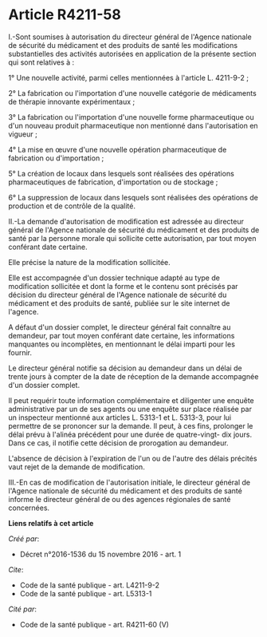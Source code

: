 # Article R4211-58

I.-Sont soumises à autorisation du directeur général de l'Agence nationale de sécurité du médicament et des produits de santé
les modifications substantielles des activités autorisées en application de la présente section qui sont relatives à : 

1° Une nouvelle activité, parmi celles mentionnées à l'article L. 4211-9-2 ; 

2° La fabrication ou l'importation d'une nouvelle catégorie de médicaments de thérapie innovante expérimentaux ; 

3° La fabrication ou l'importation d'une nouvelle forme pharmaceutique ou d'un nouveau produit pharmaceutique non mentionné
dans l'autorisation en vigueur ; 

4° La mise en œuvre d'une nouvelle opération pharmaceutique de fabrication ou d'importation ; 

5° La création de locaux dans lesquels sont réalisées des opérations pharmaceutiques de fabrication, d'importation ou de
stockage ; 

6° La suppression de locaux dans lesquels sont réalisées des opérations de production et de contrôle de la qualité. 

II.-La demande d'autorisation de modification est adressée au directeur général de l'Agence nationale de sécurité du
médicament et des produits de santé par la personne morale qui sollicite cette autorisation, par tout moyen conférant date
certaine. 

Elle précise la nature de la modification sollicitée. 

Elle est accompagnée d'un dossier technique adapté au type de modification sollicitée et dont la forme et le contenu sont
précisés par décision du directeur général de l'Agence nationale de sécurité du médicament et des produits de santé, publiée
sur le site internet de l'agence. 

A défaut d'un dossier complet, le directeur général fait connaître au demandeur, par tout moyen conférant date certaine, les
informations manquantes ou incomplètes, en mentionnant le délai imparti pour les fournir. 

Le directeur général notifie sa décision au demandeur dans un délai de trente jours à compter de la date de réception de la
demande accompagnée d'un dossier complet. 

Il peut requérir toute information complémentaire et diligenter une enquête administrative par un de ses agents ou une
enquête sur place réalisée par un inspecteur mentionné aux articles L. 5313-1 et L. 5313-3, pour lui permettre de se
prononcer sur la demande. Il peut, à ces fins, prolonger le délai prévu à l'alinéa précédent pour une durée de quatre-vingt-
dix jours. Dans ce cas, il notifie cette décision de prorogation au demandeur. 

L'absence de décision à l'expiration de l'un ou de l'autre des délais précités vaut rejet de la demande de modification. 

III.-En cas de modification de l'autorisation initiale, le directeur général de l'Agence nationale de sécurité du médicament
et des produits de santé informe le directeur général de ou des agences régionales de santé concernées.

**Liens relatifs à cet article**

_Créé par_:

  - Décret n°2016-1536 du 15 novembre 2016 - art. 1

_Cite_:

  - Code de la santé publique - art. L4211-9-2
  - Code de la santé publique - art. L5313-1

_Cité par_:

  - Code de la santé publique - art. R4211-60 (V)
